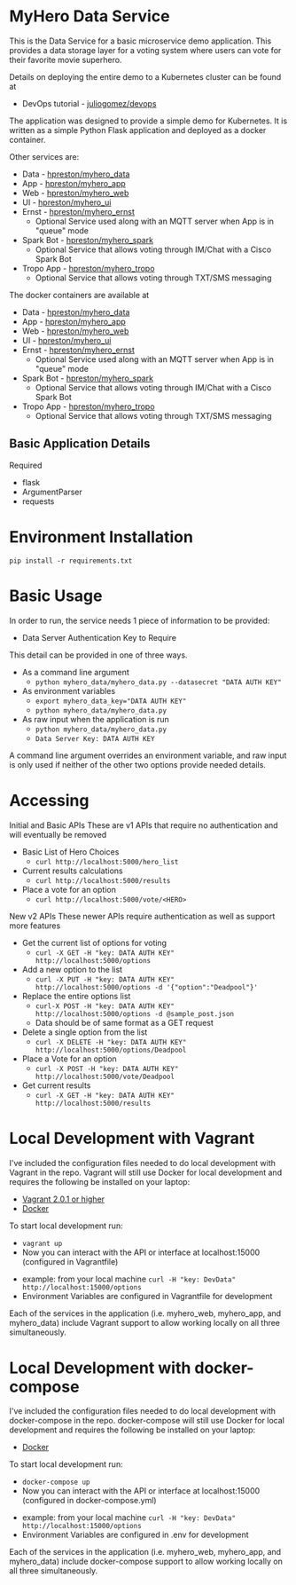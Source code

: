 # MyHero Data Service

This is the Data Service for a basic microservice demo application.
This provides a data storage layer for a voting system where users can vote for their favorite movie superhero.

Details on deploying the entire demo to a Kubernetes cluster can be found at

* DevOps tutorial - [juliogomez/devops](https://github.com/juliogomez/devops)

The application was designed to provide a simple demo for Kubernetes.  It is written as a simple Python Flask application and deployed as a docker container.

Other services are:

* Data - [hpreston/myhero_data](https://github.com/hpreston/myhero_data)
* App - [hpreston/myhero_app](https://github.com/hpreston/myhero_app)
* Web - [hpreston/myhero_web](https://github.com/hpreston/myhero_web)
* UI - [hpreston/myhero_ui](https://github.com/hpreston/myhero_ui)
* Ernst - [hpreston/myhero_ernst](https://github.com/hpreston/myhero_ernst)
  * Optional Service used along with an MQTT server when App is in "queue" mode
* Spark Bot - [hpreston/myhero_spark](https://github.com/hpreston/myhero_spark)
  * Optional Service that allows voting through IM/Chat with a Cisco Spark Bot
* Tropo App - [hpreston/myhero_tropo](https://github.com/hpreston/myhero_tropo)
  * Optional Service that allows voting through TXT/SMS messaging


The docker containers are available at

* Data - [hpreston/myhero_data](https://hub.docker.com/r/hpreston/myhero_data)
* App - [hpreston/myhero_app](https://hub.docker.com/r/hpreston/myhero_app)
* Web - [hpreston/myhero_web](https://hub.docker.com/r/hpreston/myhero_web)
* UI - [hpreston/myhero_ui](https://hub.docker.com/r/hpreston/myhero_ui)
* Ernst - [hpreston/myhero_ernst](https://hub.docker.com/r/hpreston/myhero_ernst)
  * Optional Service used along with an MQTT server when App is in "queue" mode
* Spark Bot - [hpreston/myhero_spark](https://hub.docker.com/r/hpreston/myhero_spark)
  * Optional Service that allows voting through IM/Chat with a Cisco Spark Bot
* Tropo App - [hpreston/myhero_tropo](https://hub.docker.com/r/hpreston/myhero_tropo)
  * Optional Service that allows voting through TXT/SMS messaging

## Basic Application Details

Required

* flask
* ArgumentParser
* requests

# Environment Installation

    pip install -r requirements.txt

# Basic Usage

In order to run, the service needs 1 piece of information to be provided:

* Data Server Authentication Key to Require

This detail can be provided in one of three ways.
* As a command line argument
  - `python myhero_data/myhero_data.py --datasecret "DATA AUTH KEY" `
* As environment variables
  - `export myhero_data_key="DATA AUTH KEY"`
  - `python myhero_data/myhero_data.py`
* As raw input when the application is run
  - `python myhero_data/myhero_data.py`
  - `Data Server Key: DATA AUTH KEY`

A command line argument overrides an environment variable, and raw input is only used if neither of the other two options provide needed details.


# Accessing

Initial and Basic APIs
These are v1 APIs that require no authentication and will eventually be removed

* Basic List of Hero Choices
  * `curl http://localhost:5000/hero_list`
* Current results calculations
  * `curl http://localhost:5000/results`
* Place a vote for an option
  * `curl http://localhost:5000/vote/<HERO>`

New v2 APIs
These newer APIs require authentication as well as support more features

* Get the current list of options for voting
  * `curl -X GET -H "key: DATA AUTH KEY" http://localhost:5000/options`
* Add a new option to the list
  * `curl -X PUT -H "key: DATA AUTH KEY" http://localhost:5000/options -d '{"option":"Deadpool"}'`
* Replace the entire options list
  * `curl-X POST -H "key: DATA AUTH KEY" http://localhost:5000/options -d @sample_post.json`
  * Data should be of same format as a GET request
* Delete a single option from the list
  * `curl -X DELETE -H "key: DATA AUTH KEY" http://localhost:5000/options/Deadpool`
* Place a Vote for an option
  * `curl -X POST -H "key: DATA AUTH KEY" http://localhost:5000/vote/Deadpool`
* Get current results
  * `curl -X GET -H "key: DATA AUTH KEY" http://localhost:5000/results`

# Local Development with Vagrant

I've included the configuration files needed to do local development with Vagrant in the repo.  Vagrant will still use Docker for local development and requires the following be installed on your laptop: 

* [Vagrant 2.0.1 or higher](https://www.vagrantup.com/downloads.html)
* [Docker](https://www.docker.com/community-edition)

To start local development run:

* `vagrant up`
*  Now you can interact with the API or interface at localhost:15000 (configured in Vagrantfile)
  - example:  from your local machine `curl -H "key: DevData" http://localhost:15000/options`
  - Environment Variables are configured in Vagrantfile for development

Each of the services in the application (i.e. myhero_web, myhero_app, and myhero_data) include Vagrant support to allow working locally on all three simultaneously.

# Local Development with docker-compose

I've included the configuration files needed to do local development with docker-compose in the repo.  docker-compose will still use Docker for local development and requires the following be installed on your laptop: 

* [Docker](https://www.docker.com/community-edition)

To start local development run:

* `docker-compose up`
*  Now you can interact with the API or interface at localhost:15000 (configured in docker-compose.yml)
  - example:  from your local machine `curl -H "key: DevData" http://localhost:15000/options`
  - Environment Variables are configured in .env for development

Each of the services in the application (i.e. myhero_web, myhero_app, and myhero_data) include docker-compose support to allow working locally on all three simultaneously.
